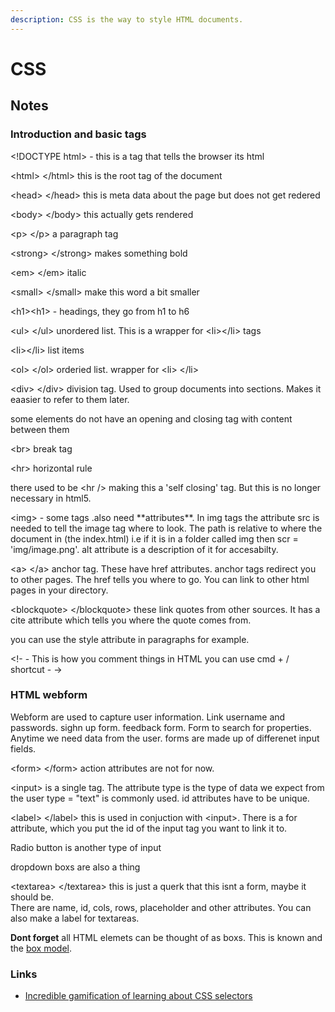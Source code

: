 ```yaml
---
description: CSS is the way to style HTML documents.
---
```


# CSS

## Notes

### Introduction and basic tags

&lt;!DOCTYPE html&gt; - this is a tag that tells the browser its html

&lt;html&gt; &lt;/html&gt; this is the root tag of the document

&lt;head&gt; &lt;/head&gt; this is meta data about the page but does not get redered

&lt;body&gt; &lt;/body&gt; this actually gets rendered 

&lt;p&gt; &lt;/p&gt; a paragraph tag

&lt;strong&gt; &lt;/strong&gt; makes something bold

&lt;em&gt; &lt;/em&gt; italic

&lt;small&gt; &lt;/small&gt; make this word a bit smaller

&lt;h1&gt;&lt;h1&gt; - headings, they go from h1 to h6

&lt;ul&gt; &lt;/ul&gt; unordered list. This is a wrapper for &lt;li&gt;&lt;/li&gt; tags

&lt;li&gt;&lt;/li&gt; list items

&lt;ol&gt; &lt;/ol&gt; orderied list. wrapper for &lt;li&gt; &lt;/li&gt;

&lt;div&gt; &lt;/div&gt; division tag. Used to group documents into sections. Makes it eaasier to refer to them later. 

some elements do not have an opening and closing tag with content between them

&lt;br&gt; break tag

&lt;hr&gt; horizontal rule

there used to be &lt;hr /&gt; making this a 'self closing' tag. But this is no longer necessary in html5.

&lt;img&gt; - some tags .also need \*\*attributes\*\*. In img tags the attribute src is needed to tell the image tag where to look. The path is relative to where the document in \(the index.html\) i.e if it is in a folder called img then scr = 'img/image.png'. alt attribute is a description of it for accesabilty.

&lt;a&gt; &lt;/a&gt; anchor tag. These have href attributes. anchor tags redirect you to other pages. The href tells you where to go. You can link to other html pages in your directory.

&lt;blockquote&gt; &lt;/blockquote&gt; these link quotes from other sources. It has a cite attribute which tells you where the quote comes from. 

you can use the style attribute in paragraphs for example. 

&lt;!- - This is how you comment things in HTML you can use cmd + / shortcut  - -&gt;

### HTML webform

Webform are used to capture user information. Link username and passwords. sighn up form. feedback form. Form to search for properties. Anytime we need data from the user. forms are made up of differenet input fields. 

&lt;form&gt; &lt;/form&gt; action attributes are not for now. 

&lt;input&gt; is a single tag. The attribute type is the type of data we expect from the user type = "text" is commonly used. id attributes have to be unique.

&lt;label&gt; &lt;/label&gt; this is used in conjuction with &lt;input&gt;. There is a for attribute, which you put the id of the input tag you want to link it to. 

Radio button is another type of input

dropdown boxs are also a thing

&lt;textarea&gt; &lt;/textarea&gt; this is just a querk that this isnt a form, maybe it should be.   
There are name, id, cols, rows, placeholder and other attributes. You can also make a label for textareas.



 





**Dont forget** all HTML elemets can be thought of as boxs. This is known and the [box model](https://www.w3schools.com/css/css_boxmodel.asp). 

### Links

* [Incredible gamification of learning about CSS selectors](https://flukeout.github.io/) 

